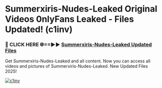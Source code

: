 # Summerxiris-Nudes-Leaked Original Videos 0nlyFans Leaked - Files Updated! (c1inv)

<h3>🔴 CLICK HERE 🌐==►► <a href="https://tinyurl.com/4mcuefdz" rel="nofollow">Summerxiris-Nudes-Leaked Updated Files</a></h3>

Get Summerxiris-Nudes-Leaked and all content. Now you can access all videos and pictures of Summerxiris-Nudes-Leaked. New Updated Files 2025!

[![c1inv](https://i.imgur.com/StAQSOY.gif)](https://tinyurl.com/4mcuefdz)
